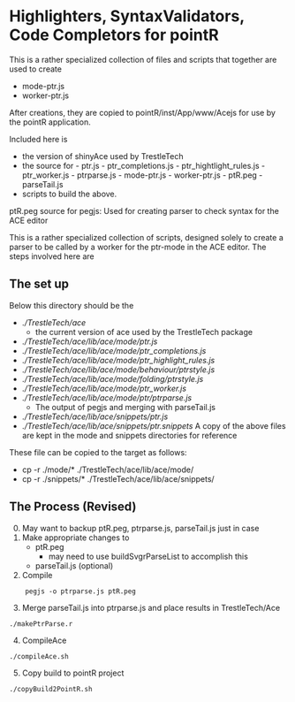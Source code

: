 
# Highlighters, SyntaxValidators, Code Completors for pointR


This is a rather specialized collection of files and scripts that together
are used to create 

- mode-ptr.js
- worker-ptr.js

After creations, they are copied to pointR/inst/App/www/Acejs for use
by the pointR application.


Included here is 

- the version of shinyAce used by TrestleTech
- the source for 
        - ptr.js
        - ptr_completions.js
        - ptr_hightlight_rules.js
        - ptr_worker.js
        - ptrparse.js
        - mode-ptr.js
        - worker-ptr.js
        - ptR.peg
        - parseTail.js    
- scripts to build the above.

ptR.peg source for pegjs: Used for creating parser to check syntax for the ACE editor

This is a rather specialized collection of scripts, designed solely to create a parser
to be called by a worker for the ptr-mode in the ACE editor. The steps involved here
are

## The set up

Below this directory should be the 
- *./TrestleTech/ace*  
    - the  current version of ace used by the TrestleTech package 
- *./TrestleTech/ace/lib/ace/mode/ptr.js*
- *./TrestleTech/ace/lib/ace/mode/ptr_completions.js*
- *./TrestleTech/ace/lib/ace/mode/ptr_highlight_rules.js*
- *./TrestleTech/ace/lib/ace/mode/behaviour/ptrstyle.js*
- *./TrestleTech/ace/lib/ace/mode/folding/ptrstyle.js*
- *./TrestleTech/ace/lib/ace/mode/ptr_worker.js*
- *./TrestleTech/ace/lib/ace/mode/ptr/ptrparse.js* 
    - The output of pegjs and merging with parseTail.js
- *./TrestleTech/ace/lib/ace/snippets/ptr.js*
- *./TrestleTech/ace/lib/ace/snippets/ptr.snippets*
A copy of the above files are kept in the mode and snippets directories for reference

These file can be copied to the target as follows:

- cp -r  ./mode/* ./TrestleTech/ace/lib/ace/mode/
- cp -r  ./snippets/* ./TrestleTech/ace/lib/ace/snippets/


## The Process (Revised)

0. May want to backup ptR.peg, ptrparse.js, parseTail.js just in case
1. Make appropriate changes to
    + ptR.peg
        + may need to use buildSvgrParseList to accomplish this
    + parseTail.js (optional)
2. Compile 
```
    pegjs -o ptrparse.js ptR.peg
```
3. Merge parseTail.js into ptrparse.js and place results in TrestleTech/Ace
```
./makePtrParse.r
```
4. CompileAce
```
./compileAce.sh
```
5. Copy build to pointR project
```
./copyBuild2PointR.sh
```
